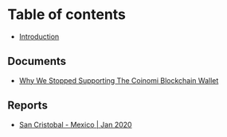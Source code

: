 # Table of contents

* [Introduction](README.md)

## Documents

* [Why We Stopped Supporting The Coinomi Blockchain Wallet](documents/why-we-stopped-supporting-coinomi-blockchain-wallet.md)

## Reports

* [San Cristobal - Mexico \| Jan 2020](reports/report-san-cristobal-mexico-jan2020.md)

